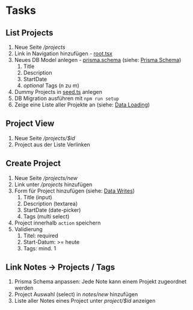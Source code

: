 # Tasks

## List Projects

1. Neue Seite _/projects_
2. Link in Navigation hinzufügen - [root.tsx](app/root.tsx)
3. Neues DB Model anlegen - [prisma.schema](prisma/schema.prisma) (siehe: [Prisma Schema](https://www.prisma.io/docs/concepts/components/prisma-schema))
   1. Title
   2. Description
   3. StartDate
   4. _optional_ Tags (n zu m)
4. Dummy Projects in [seed.ts](prisma/seed.ts) anlegen
5. DB Migration ausführen mit `npm run setup`
6. Zeige eine Liste aller Projekte an (siehe: [Data Loading](https://remix.run/docs/en/v1/guides/data-loading))

## Project View

1. Neue Seite _/projects/$id_
2. Project aus der Liste Verlinken

## Create Project

1. Neue Seite _/projects/new_
2. Link unter _/projects_ hinzufügen
3. Form für Project hinzufügen (siehe: [Data Writes](https://remix.run/docs/en/v1/guides/data-writes))
   1. Title (input)
   2. Description (textarea)
   3. StartDate (date-picker)
   4. Tags (multi select)
4. Project innerhalb `action` speichern
5. Validierung
   1. Titel: required
   2. Start-Datum: >= heute
   3. Tags: mind. 1

## Link Notes -> Projects / Tags

1. Prisma Schema anpassen: Jede Note kann einem Projekt zugeordnet werden
2. Project Auswahl (select) in _notes/new_ hinzufügen
3. Liste aller Notes eines Project unter _project/$id_ anzeigen
